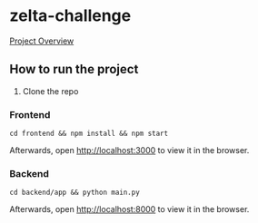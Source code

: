 # zelta-challenge


[Project Overview](https://www.notion.so/Zelta-AI-Challenge-59fd8050b8714b41bc055fe6784a9449?pvs=4)


## How to run the project

1. Clone the repo

### Frontend

` cd frontend && npm install && npm start `

Afterwards, open [http://localhost:3000](http://localhost:3000) to view it in the browser.

### Backend

` cd backend/app && python main.py `

Afterwards, open [http://localhost:8000](http://localhost:8000) to view it in the browser.

